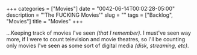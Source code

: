 +++
categories = ["Movies"]
date = "0042-06-14T00:02:28-05:00"
description = "'The FUCKING Movies'"
slug = ""
tags = ["Backlog", "Movies"]
title = "Movies"
+++

...Keeping track of movies I've seen *(that I remember)*. I must've seen way more, if I were to count television and movie theatres, so I'll be counting only movies I've seen as some sort of digital media *(disk, streaming, etc)*.

